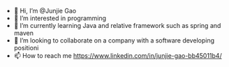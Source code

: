 - 👋 Hi, I’m @Junjie Gao
- 👀 I’m interested in programming
- 🌱 I’m currently learning Java and relative framework such as spring and maven
- 💞️ I’m looking to collaborate on a company with a software developing positioni
- 📫 How to reach me https://www.linkedin.com/in/junjie-gao-bb45011b4/

<!---
len9888/len9888 is a ✨ special ✨ repository because its `README.md` (this file) appears on your GitHub profile.
You can click the Preview link to take a look at your changes.
--->

